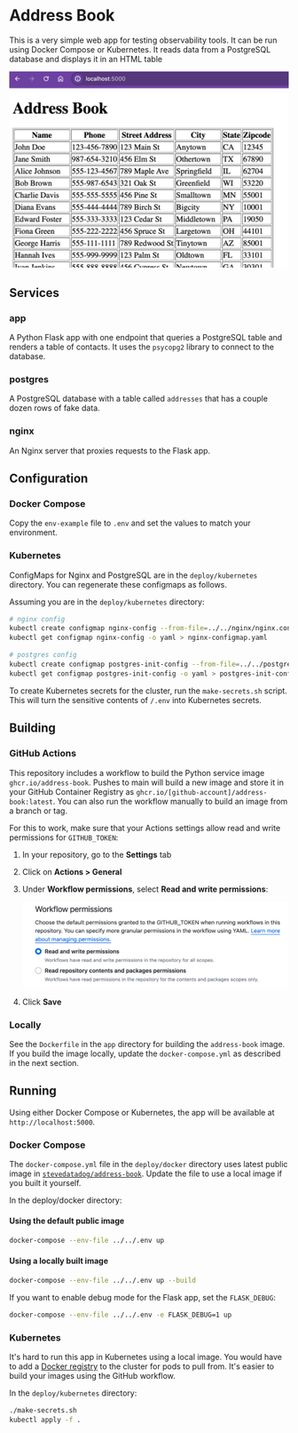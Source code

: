 # Address Book

This is a very simple web app for testing observability tools. It can be run
using Docker Compose or Kubernetes. It reads data from a PostgreSQL database
and displays it in an HTML table

![Screenshot of the address book app running in Docker Compose](./readme-images/addressbook-screenshot.png)

## Services

### app

A Python Flask app with one endpoint that queries a PostgreSQL table and renders
a table of contacts. It uses the `psycopg2` library to connect to the database.

### postgres

A PostgreSQL database with a table called `addresses` that has a couple
dozen rows of fake data.

### nginx

An Nginx server that proxies requests to the Flask app.

## Configuration

### Docker Compose

Copy the `env-example` file to `.env` and set the values to match your
environment.

### Kubernetes

ConfigMaps for Nginx and PostgreSQL are in the `deploy/kubernetes`
directory. You can regenerate these configmaps as follows.

Assuming you are in the `deploy/kubernetes` directory:

```bash
# nginx config
kubectl create configmap nginx-config --from-file=../../nginx/nginx.conf
kubectl get configmap nginx-config -o yaml > nginx-configmap.yaml
```

```bash
# postgres config
kubectl create configmap postgres-init-config --from-file=../../postgres/init.sql
kubectl get configmap postgres-init-config -o yaml > postgres-init-configmap.yaml
```

To create Kubernetes secrets for the cluster, run the `make-secrets.sh` script.
This will turn the sensitive contents of `/.env` into Kubernetes secrets.

## Building

### GitHub Actions

This repository includes a workflow to build the Python service image
`ghcr.io/address-book`. Pushes to main will build a new image and store it in
your GitHub Container Registry as
`ghcr.io/[github-account]/address-book:latest`. You can also run the workflow
manually to build an image from a branch or tag.

For this to work, make sure that your Actions settings allow read and write permissions for `GITHUB_TOKEN`:

1. In your repository, go to the **Settings** tab
2. Click on **Actions > General**
3. Under **Workflow permissions**, select **Read and write permissions**:

   ![Enable read and write permissions](./readme-images/enable-action-write.png)

4. Click **Save**

### Locally

See the `Dockerfile` in the `app` directory for building the `address-book`
image. If you build the image locally, update the `docker-compose.yml` 
as described in the next section.

## Running

Using either Docker Compose or Kubernetes, the app will be available at
`http://localhost:5000`.

### Docker Compose

The `docker-compose.yml` file in the `deploy/docker` directory uses latest
public image in [`stevedatadog/address-book`](https://github.com/stevedatadog/address-book/pkgs/container/address-book). Update the file to use a local image
if you built it yourself.

In the deploy/docker directory:

#### Using the default public image

```bash
docker-compose --env-file ../../.env up
```

#### Using a locally built image

```bash
docker-compose --env-file ../../.env up --build
```

If you want to enable debug mode for the Flask app, set the `FLASK_DEBUG`:

```bash
docker-compose --env-file ../../.env -e FLASK_DEBUG=1 up
```

### Kubernetes

It's hard to run this app in Kubernetes using a local image. You would have
to add a [Docker registry](https://distribution.github.io/distribution/) to 
the cluster for pods to pull from. It's easier to build your images using the GitHub workflow.

In the `deploy/kubernetes` directory:

```bash
./make-secrets.sh
kubectl apply -f .
```
